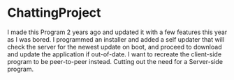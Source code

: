 # ChattingProject
I made this Program 2 years ago and updated it with a few features this year as I was bored. I programmed an installer and added a self updater that will check the server for the newest update on boot, and proceed to download and update the application if out-of-date. I want to recreate the client-side program to be peer-to-peer instead. Cutting out the need for a Server-side program.
